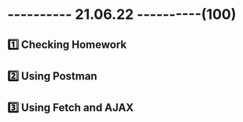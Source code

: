 # ---------- 21.06.22 ----------(100)

## 1️⃣ Checking Homework

## 2️⃣ Using Postman

## 3️⃣ Using Fetch and AJAX
